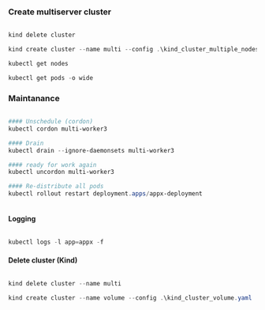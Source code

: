 ### Create multiserver cluster

```powershell

kind delete cluster

kind create cluster --name multi --config .\kind_cluster_multiple_nodes.yaml

kubectl get nodes

kubectl get pods -o wide

```


### Maintanance

```powershell

#### Unschedule (cordon)
kubectl cordon multi-worker3

#### Drain
kubectl drain --ignore-daemonsets multi-worker3

#### ready for work again
kubectl uncordon multi-worker3

#### Re-distribute all pods
kubectl rollout restart deployment.apps/appx-deployment



```


#### Logging

```powershell

kubectl logs -l app=appx -f

```

#### Delete cluster (Kind)

```powershell

kind delete cluster --name multi

kind create cluster --name volume --config .\kind_cluster_volume.yaml



```